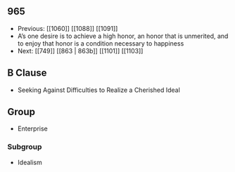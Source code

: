 ## 965
- Previous: [[1060]] [[1088]] [[1091]] 
- A’s one desire is to achieve a high honor, an honor that is unmerited, and to enjoy that honor is a condition necessary to happiness
- Next: [[749]] [[863 | 863b]] [[1101]] [[1103]] 

## B Clause
- Seeking Against Difficulties to Realize a Cherished Ideal

## Group
- Enterprise

### Subgroup
- Idealism

